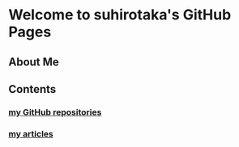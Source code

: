 # Welcome to suhirotaka's GitHub Pages

## About Me

## Contents

### [my GitHub repositories](github_repositories)

### [my articles](article_contributions)
